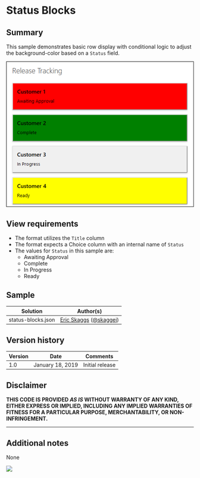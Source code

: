 # Status Blocks

## Summary

This sample demonstrates basic row display with conditional logic to adjust the background-color based on a `Status` field.

![screenshot of the sample](./assets/screenshot.png)

## View requirements
- The format utilizes the `Title` column
- The format expects a Choice column with an internal name of `Status`
- The values for `Status` in this sample are:
    - Awaiting Approval
    - Complete
    - In Progress
    - Ready

## Sample

Solution|Author(s)
--------|---------
status-blocks.json | [Eric Skaggs](https://github.com/skaggej) ([@skaggej](https://twitter.com/skaggej))

## Version history

Version | Date | Comments
------- | ---- | --------
1.0 | January 18, 2019 | Initial release

## Disclaimer

**THIS CODE IS PROVIDED *AS IS* WITHOUT WARRANTY OF ANY KIND, EITHER EXPRESS OR IMPLIED, INCLUDING ANY IMPLIED WARRANTIES OF FITNESS FOR A PARTICULAR PURPOSE, MERCHANTABILITY, OR NON-INFRINGEMENT.**

---

## Additional notes
None

<img src="https://pnptelemetry.azurewebsites.net/list-formatting/view-samples/status-blocks" />